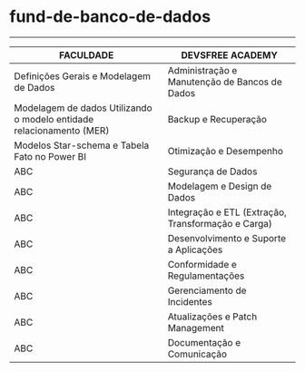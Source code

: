 
# fund-de-banco-de-dados

---
|FACULDADE|DEVSFREE ACADEMY|
|----------|----------------|
|Definições Gerais e Modelagem de Dados|Administração e Manutenção de Bancos de Dados|
|Modelagem de dados Utilizando o modelo entidade relacionamento (MER)|Backup e Recuperação|
|Modelos Star-schema e Tabela Fato no Power BI|Otimização e Desempenho|
|ABC|Segurança de Dados|
|ABC|Modelagem e Design de Dados|
|ABC|Integração e ETL (Extração, Transformação e Carga)|
|ABC|Desenvolvimento e Suporte a Aplicações|
|ABC|Conformidade e Regulamentações|
|ABC|Gerenciamento de Incidentes|
|ABC|Atualizações e Patch Management|
|ABC|Documentação e Comunicação|
